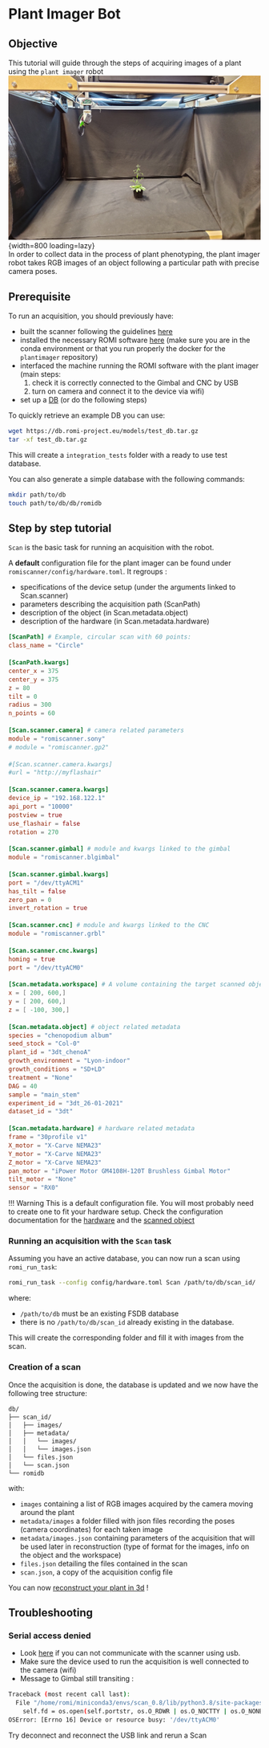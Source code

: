 Plant Imager Bot
===

## Objective
This tutorial will guide through the steps of acquiring images of a plant using the `plant imager` robot  
![Dense COLMAP reconstruction](../../assets/images/plant_imager.jpg){width=800 loading=lazy}  
In order to collect data in the process of plant phenotyping, the plant imager robot takes RGB images of an object following a particular path with precise camera poses.


## Prerequisite

To run an acquisition, you should previously have:

* built the scanner following the guidelines [here](../build/index.md)
* installed the necessary ROMI software [here](../install/plant_scanner_setup.md) 
  (make sure you are in the conda environment or that you run properly the docker for the `plantimager` repository)
* interfaced the machine running the ROMI software with the plant imager
  (main steps: 
    1. check it is correctly connected to the Gimbal and CNC by USB
    2. turn on camera and connect it to the device via wifi)
* set up a [DB](../user_guide/data.md) (or do the following steps)

To quickly retrieve an example DB you can use:
```bash
wget https://db.romi-project.eu/models/test_db.tar.gz
tar -xf test_db.tar.gz
```
This will create a `integration_tests` folder with a ready to use test database.  

You can also generate a simple database with the following commands:
```bash
mkdir path/to/db
touch path/to/db/db/romidb
```


## Step by step tutorial

`Scan` is the basic task for running an acquisition with the robot.

A **default** configuration file for the plant imager can be found under `romiscanner/config/hardware.toml`.
It regroups :  
- specifications of the device setup (under the arguments linked to Scan.scanner)  
- parameters describing the acquisition path (ScanPath)  
- description of the object (in Scan.metadata.object)   
- description of the hardware (in Scan.metadata.hardware) 
```toml
[ScanPath] # Example, circular scan with 60 points:
class_name = "Circle"

[ScanPath.kwargs]
center_x = 375
center_y = 375
z = 80
tilt = 0
radius = 300
n_points = 60

[Scan.scanner.camera] # camera related parameters
module = "romiscanner.sony"
# module = "romiscanner.gp2"

#[Scan.scanner.camera.kwargs]
#url = "http://myflashair"

[Scan.scanner.camera.kwargs]
device_ip = "192.168.122.1"
api_port = "10000"
postview = true
use_flashair = false
rotation = 270

[Scan.scanner.gimbal] # module and kwargs linked to the gimbal
module = "romiscanner.blgimbal"

[Scan.scanner.gimbal.kwargs]
port = "/dev/ttyACM1"
has_tilt = false
zero_pan = 0
invert_rotation = true

[Scan.scanner.cnc] # module and kwargs linked to the CNC
module = "romiscanner.grbl"

[Scan.scanner.cnc.kwargs]
homing = true
port = "/dev/ttyACM0"

[Scan.metadata.workspace] # A volume containing the target scanned object
x = [ 200, 600,]
y = [ 200, 600,]
z = [ -100, 300,]

[Scan.metadata.object] # object related metadata
species = "chenopodium album"
seed_stock = "Col-0"
plant_id = "3dt_chenoA"
growth_environment = "Lyon-indoor"
growth_conditions = "SD+LD"
treatment = "None"
DAG = 40
sample = "main_stem"
experiment_id = "3dt_26-01-2021"
dataset_id = "3dt"

[Scan.metadata.hardware] # hardware related metadata
frame = "30profile v1"
X_motor = "X-Carve NEMA23"
Y_motor = "X-Carve NEMA23"
Z_motor = "X-Carve NEMA23"
pan_motor = "iPower Motor GM4108H-120T Brushless Gimbal Motor"
tilt_motor = "None"
sensor = "RX0"
```

!!! Warning
    This is a default configuration file. You will most probably need to create one to fit your hardware setup. 
    Check the configuration documentation for the [hardware](../metadata/hardware_metadata.md) and the [scanned object](../metadata/biological_metadata.md)

### Running an acquisition with the `Scan` task

Assuming you have an active database, you can now run a scan using `romi_run_task`:
```bash
romi_run_task --config config/hardware.toml Scan /path/to/db/scan_id/
```
where:

- `/path/to/db` must be an existing FSDB database
- there is no `/path/to/db/scan_id` already existing in the database.

This will create the corresponding folder and fill it with images from the scan.



### Creation of a scan

Once the acquisition is done, the database is updated and we now have the following tree structure:
```
db/
├── scan_id/
│   ├── images/
│   ├── metadata/
│   │   └── images/
│   │   └── images.json
│   └── files.json
│   └── scan.json
└── romidb
```

with:

- `images` containing a list of RGB images acquired by the camera moving around the plant
- `metadata/images` a folder filled with json files recording the poses (camera coordinates) for each taken image  
- `metadata/images.json` containing parameters of the acquisition that will be used later in reconstruction (type of format for the images, info on the object and the workspace)
- `files.json` detailing the files contained in the scan
- `scan.json`, a copy of the acquisition config file


You can now [reconstruct your plant in 3d](reconstruct_scan.md) !


## Troubleshooting

### Serial access denied
* Look [here](../build/troubleshooting.md#serial-access-denied) if you can not communicate with the scanner using usb.
* Make sure the device used to run the acquisition is well connected to the camera (wifi)
* Message to Gimbal still transiting :

```bash
Traceback (most recent call last):
  File "/home/romi/miniconda3/envs/scan_0.8/lib/python3.8/site-packages/serial/serialposix.py", line 265, in open
    self.fd = os.open(self.portstr, os.O_RDWR | os.O_NOCTTY | os.O_NONBLOCK)
OSError: [Errno 16] Device or resource busy: '/dev/ttyACM0'
```
Try deconnect and reconnect the USB link and rerun a Scan